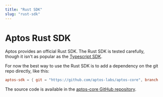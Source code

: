 ```yaml
---
title: "Rust SDK"
slug: "rust-sdk"
---
```


# Aptos Rust SDK

Aptos provides an official Rust SDK. The Rust SDK is tested carefully, though it isn't as popular as the [Typescript SDK](/sdks/typescript-sdk).

For now the best way to use the Rust SDK is to add a dependency on the git repo directly, like this:
```toml
aptos-sdk = { git = "https://github.com/aptos-labs/aptos-core", branch = "devnet" }
```

The source code is available in the [aptos-core GitHub repository](https://github.com/aptos-labs/aptos-core/tree/main/sdk).
